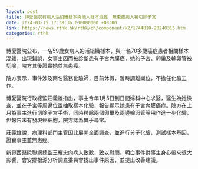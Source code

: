 ```yaml
---
layout: post
title: 博愛醫院有病人活組織樣本與他人樣本混雜　無患癌病人被切除子宮
date: 2024-03-15 17:38:36.000000000 +08:00
link: https://news.rthk.hk/rthk/ch/component/k2/1744810-20240315.htm
categories: rthk
---
```


博愛醫院公布，一名59歲女病人的活組織樣本，與一名70多歲癌症患者相關樣本混雜，出現錯誤，女事主因而被診斷患有子宮內膜癌，她的子宮、卵巢及輸卵管被切除，院方其後證實她並無患癌。

院方表示，事件涉及兩名醫務化驗師，目前休假，暫時調離崗位，不擔任化驗工作。

博愛醫院行政總監莊義雄指出，事主今年1月5日到日間婦科中心求醫，醫生為她檢查，並在子宮等周邊位置抽取樣本化驗，報告顯示她患有子宮內膜癌症。院方在上月為事主進行切除子宮手術，同時移除兩個卵巢及兩邊輸卵管等用作進一步化驗，但報告未有發現癌細胞，院方認為異乎尋常。

莊義雄說，病理科部門主管因此展開全面調查，並進行分子化驗，測試樣本基因，證實事主並無患癌。

新界西醫院聯網總監王耀忠向病人致歉，致以慰問，明白事件對事主身心帶來很大影響，會安排根源分析調查委員會找出事件原因，並提出改善建議。
